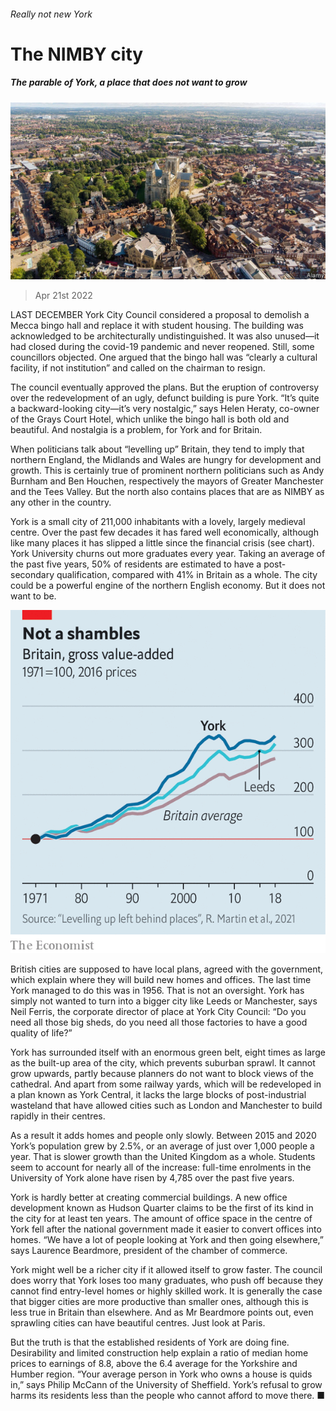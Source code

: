 ###### Really not new York

# The NIMBY city 

##### The parable of York, a place that does not want to grow 

![image](images/20220423_brp501.jpg) 

> Apr 21st 2022 

LAST DECEMBER York City Council considered a proposal to demolish a Mecca bingo hall and replace it with student housing. The building was acknowledged to be architecturally undistinguished. It was also unused—it had closed during the covid-19 pandemic and never reopened. Still, some councillors objected. One argued that the bingo hall was “clearly a cultural facility, if not institution” and called on the chairman to resign.

The council eventually approved the plans. But the eruption of controversy over the redevelopment of an ugly, defunct building is pure York. “It’s quite a backward-looking city—it’s very nostalgic,” says Helen Heraty, co-owner of the Grays Court Hotel, which unlike the bingo hall is both old and beautiful. And nostalgia is a problem, for York and for Britain.


When politicians talk about “levelling up” Britain, they tend to imply that northern England, the Midlands and Wales are hungry for development and growth. This is certainly true of prominent northern politicians such as Andy Burnham and Ben Houchen, respectively the mayors of Greater Manchester and the Tees Valley. But the north also contains places that are as NIMBY as any other in the country.

York is a small city of 211,000 inhabitants with a lovely, largely medieval centre. Over the past few decades it has fared well economically, although like many places it has slipped a little since the financial crisis (see chart). York University churns out more graduates every year. Taking an average of the past five years, 50% of residents are estimated to have a post-secondary qualification, compared with 41% in Britain as a whole. The city could be a powerful engine of the northern English economy. But it does not want to be.

![image](images/20220423_BRC141.png) 


British cities are supposed to have local plans, agreed with the government, which explain where they will build new homes and offices. The last time York managed to do this was in 1956. That is not an oversight. York has simply not wanted to turn into a bigger city like Leeds or Manchester, says Neil Ferris, the corporate director of place at York City Council: “Do you need all those big sheds, do you need all those factories to have a good quality of life?”

York has surrounded itself with an enormous green belt, eight times as large as the built-up area of the city, which prevents suburban sprawl. It cannot grow upwards, partly because planners do not want to block views of the cathedral. And apart from some railway yards, which will be redeveloped in a plan known as York Central, it lacks the large blocks of post-industrial wasteland that have allowed cities such as London and Manchester to build rapidly in their centres.

As a result it adds homes and people only slowly. Between 2015 and 2020 York’s population grew by 2.5%, or an average of just over 1,000 people a year. That is slower growth than the United Kingdom as a whole. Students seem to account for nearly all of the increase: full-time enrolments in the University of York alone have risen by 4,785 over the past five years.

York is hardly better at creating commercial buildings. A new office development known as Hudson Quarter claims to be the first of its kind in the city for at least ten years. The amount of office space in the centre of York fell after the national government made it easier to convert offices into homes. “We have a lot of people looking at York and then going elsewhere,” says Laurence Beardmore, president of the chamber of commerce.

York might well be a richer city if it allowed itself to grow faster. The council does worry that York loses too many graduates, who push off because they cannot find entry-level homes or highly skilled work. It is generally the case that bigger cities are more productive than smaller ones, although this is less true in Britain than elsewhere. And as Mr Beardmore points out, even sprawling cities can have beautiful centres. Just look at Paris.

But the truth is that the established residents of York are doing fine. Desirability and limited construction help explain a ratio of median home prices to earnings of 8.8, above the 6.4 average for the Yorkshire and Humber region. “Your average person in York who owns a house is quids in,” says Philip McCann of the University of Sheffield. York’s refusal to grow harms its residents less than the people who cannot afford to move there. ■

